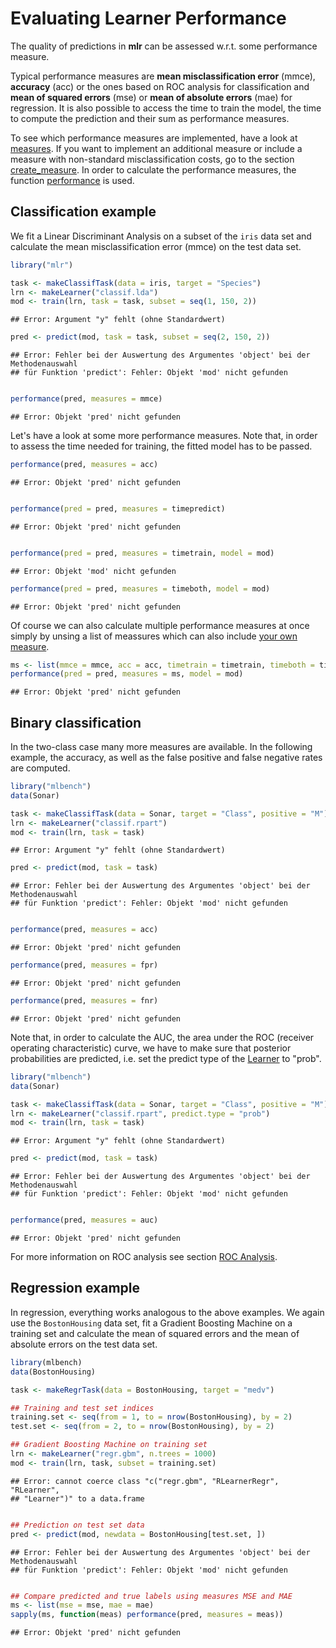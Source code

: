Evaluating Learner Performance
===============================

The quality of predictions in **mlr** can be assessed w.r.t. some
performance measure.

Typical performance measures are **mean misclassification error** (mmce),
**accuracy** (acc) or the ones based on ROC analysis for classification and **mean
of squared errors** (mse) or **mean of absolute errors** (mae) for regression. 
It is also possible to access the time to train the model,
the time to compute the prediction and their sum as performance
measures.

To see which performance measures are implemented, have a look at [measures](http://berndbischl.github.io/mlr/measures.html). If you want 
to implement an additional measure or include a measure with non-standard 
misclassification costs, go to the section [create_measure](create_measure.md). In order to calculate 
the performance measures, the function [performance](http://berndbischl.github.io/mlr/performance.html) is used.


Classification example
----------------------

We fit a Linear Discriminant Analysis on a subset of the ``iris`` data set and calculate
the mean misclassification error (mmce) on the test data set.


```r
library("mlr")

task <- makeClassifTask(data = iris, target = "Species")
lrn <- makeLearner("classif.lda")
mod <- train(lrn, task = task, subset = seq(1, 150, 2))
```

```
## Error: Argument "y" fehlt (ohne Standardwert)
```

```r
pred <- predict(mod, task = task, subset = seq(2, 150, 2))
```

```
## Error: Fehler bei der Auswertung des Argumentes 'object' bei der Methodenauswahl
## für Funktion 'predict': Fehler: Objekt 'mod' nicht gefunden
```

```r

performance(pred, measures = mmce)
```

```
## Error: Objekt 'pred' nicht gefunden
```

  
Let's have a look at some more performance measures. Note that, in order to assess 
the time needed for training, the fitted model has to be passed.


```r
performance(pred, measures = acc)
```

```
## Error: Objekt 'pred' nicht gefunden
```

```r

performance(pred = pred, measures = timepredict)
```

```
## Error: Objekt 'pred' nicht gefunden
```

```r

performance(pred = pred, measures = timetrain, model = mod)
```

```
## Error: Objekt 'mod' nicht gefunden
```

```r
performance(pred = pred, measures = timeboth, model = mod)
```

```
## Error: Objekt 'pred' nicht gefunden
```


Of course we can also calculate multiple performance measures at once simply by unsing a list of meassures which
can also include [your own measure](create_measure.md).


```r
ms <- list(mmce = mmce, acc = acc, timetrain = timetrain, timeboth = timeboth)
performance(pred = pred, measures = ms, model = mod)
```

```
## Error: Objekt 'pred' nicht gefunden
```


Binary classification
---------------------

In the two-class case many more measures are available. In the following example,
the accuracy, as well as the false positive and false negative rates are computed.


```r
library("mlbench")
data(Sonar)

task <- makeClassifTask(data = Sonar, target = "Class", positive = "M")
lrn <- makeLearner("classif.rpart")
mod <- train(lrn, task = task)
```

```
## Error: Argument "y" fehlt (ohne Standardwert)
```

```r
pred <- predict(mod, task = task)
```

```
## Error: Fehler bei der Auswertung des Argumentes 'object' bei der Methodenauswahl
## für Funktion 'predict': Fehler: Objekt 'mod' nicht gefunden
```

```r

performance(pred, measures = acc)
```

```
## Error: Objekt 'pred' nicht gefunden
```

```r
performance(pred, measures = fpr)
```

```
## Error: Objekt 'pred' nicht gefunden
```

```r
performance(pred, measures = fnr)
```

```
## Error: Objekt 'pred' nicht gefunden
```



Note that, in order to calculate the AUC, the area under the ROC (receiver 
operating characteristic) curve, we have to make sure that posterior
probabilities are predicted, i.e. set the predict type of the [Learner](http://berndbischl.github.io/mlr/makeLearner.html) to "prob".


```r
library("mlbench")
data(Sonar)

task <- makeClassifTask(data = Sonar, target = "Class", positive = "M")
lrn <- makeLearner("classif.rpart", predict.type = "prob")
mod <- train(lrn, task = task)
```

```
## Error: Argument "y" fehlt (ohne Standardwert)
```

```r
pred <- predict(mod, task = task)
```

```
## Error: Fehler bei der Auswertung des Argumentes 'object' bei der Methodenauswahl
## für Funktion 'predict': Fehler: Objekt 'mod' nicht gefunden
```

```r

performance(pred, measures = auc)
```

```
## Error: Objekt 'pred' nicht gefunden
```


For more information on ROC analysis see section [ROC Analysis](roc_analysis.md).


Regression example
------------------

In regression, everything works analogous to the above examples.
We again use the ``BostonHousing`` data set, fit a Gradient Boosting Machine on a
training set and calculate the mean of squared errors and the mean of absolute 
errors on the test data set.


```r
library(mlbench)
data(BostonHousing)

task <- makeRegrTask(data = BostonHousing, target = "medv")

## Training and test set indices
training.set <- seq(from = 1, to = nrow(BostonHousing), by = 2)
test.set <- seq(from = 2, to = nrow(BostonHousing), by = 2)

## Gradient Boosting Machine on training set
lrn <- makeLearner("regr.gbm", n.trees = 1000)
mod <- train(lrn, task, subset = training.set)
```

```
## Error: cannot coerce class "c("regr.gbm", "RLearnerRegr", "RLearner",
## "Learner")" to a data.frame
```

```r

## Prediction on test set data
pred <- predict(mod, newdata = BostonHousing[test.set, ])
```

```
## Error: Fehler bei der Auswertung des Argumentes 'object' bei der Methodenauswahl
## für Funktion 'predict': Fehler: Objekt 'mod' nicht gefunden
```

```r

## Compare predicted and true labels using measures MSE and MAE
ms <- list(mse = mse, mae = mae)
sapply(ms, function(meas) performance(pred, measures = meas))
```

```
## Error: Objekt 'pred' nicht gefunden
```



